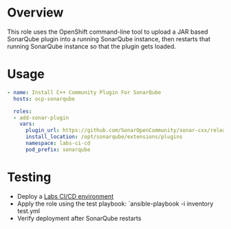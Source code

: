 # Overview

This role uses the OpenShift command-line tool to upload a JAR based SonarQube plugin into a running SonarQube instance, then restarts that running SonarQube instance so that the plugin gets loaded.

# Usage

```yaml
- name: Install C++ Community Plugin For SonarQube
  hosts: ocp-sonarqube

  roles:
  - add-sonar-plugin
    vars:
      plugin_url: https://github.com/SonarOpenCommunity/sonar-cxx/releases/download/cxx-1.2.2/sonar-cxx-plugin-1.2.2.1653.jar
      install_location: /opt/sonarqube/extensions/plugins
      namespace: labs-ci-cd
      pod_prefix: sonarqube
```

# Testing
* Deploy a [Labs CI/CD environment](https://github.com/rht-labs/labs-ci-cd)
* Apply the role using the test playbook: `ansible-playbook -i inventory test.yml
* Verify deployment after SonarQube restarts